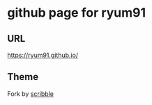 # github page for ryum91

## URL

https://ryum91.github.io/

## Theme

Fork by [scribble](https://github.com/muan/scribble)
